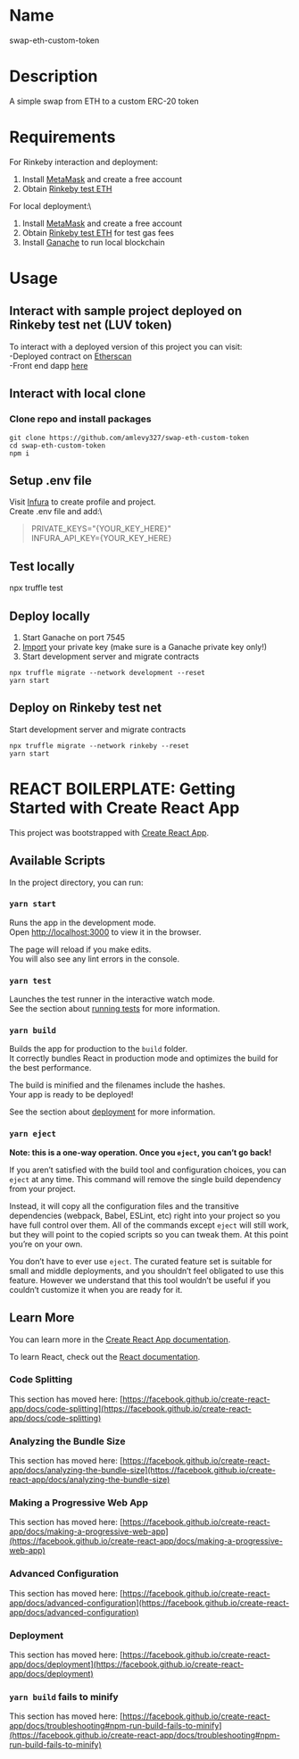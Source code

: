 # Name
swap-eth-custom-token

# Description

A simple swap from ETH to a custom ERC-20 token

# Requirements

For Rinkeby interaction and deployment:
1. Install [MetaMask](https://metamask.io/download) and create a free account
2. Obtain [Rinkeby test ETH](https://faucet.rinkeby.io/)

For local deployment:\
1. Install [MetaMask](https://metamask.io/download) and create a free account
2. Obtain [Rinkeby test ETH](https://faucet.rinkeby.io/) for test gas fees
3. Install [Ganache](https://trufflesuite.com/ganache/) to run local blockchain

# Usage

## Interact with sample project deployed on Rinkeby test net (LUV token)

To interact with a deployed version of this project you can visit:\
-Deployed contract on [Etherscan](https://rinkeby.etherscan.io/address/0x4D915D76f51a6Ca80C20DE2eEf7ea56D67DFf4ED)\
-Front end dapp [here](https://swap-eth-luv.surge.sh/)

## Interact with local clone

### Clone repo and install packages

```
git clone https://github.com/amlevy327/swap-eth-custom-token
cd swap-eth-custom-token
npm i
```

## Setup .env file

Visit [Infura](https://infura.io/) to create profile and project.\
Create .env file and add:\
> PRIVATE_KEYS="{YOUR_KEY_HERE}"\
> INFURA_API_KEY={YOUR_KEY_HERE}

## Test locally

npx truffle test

## Deploy locally

1. Start Ganache on port 7545
2. [Import](https://metamask.zendesk.com/hc/en-us/articles/360015489331-How-to-import-an-Account) your private key (make sure is a Ganache private key only!)
3. Start development server and migrate contracts
```
npx truffle migrate --network development --reset
yarn start
```

## Deploy on Rinkeby test net

Start development server and migrate contracts
```
npx truffle migrate --network rinkeby --reset
yarn start
```

# REACT BOILERPLATE: Getting Started with Create React App

This project was bootstrapped with [Create React App](https://github.com/facebook/create-react-app).

## Available Scripts

In the project directory, you can run:

### `yarn start`

Runs the app in the development mode.\
Open [http://localhost:3000](http://localhost:3000) to view it in the browser.

The page will reload if you make edits.\
You will also see any lint errors in the console.

### `yarn test`

Launches the test runner in the interactive watch mode.\
See the section about [running tests](https://facebook.github.io/create-react-app/docs/running-tests) for more information.

### `yarn build`

Builds the app for production to the `build` folder.\
It correctly bundles React in production mode and optimizes the build for the best performance.

The build is minified and the filenames include the hashes.\
Your app is ready to be deployed!

See the section about [deployment](https://facebook.github.io/create-react-app/docs/deployment) for more information.

### `yarn eject`

**Note: this is a one-way operation. Once you `eject`, you can’t go back!**

If you aren’t satisfied with the build tool and configuration choices, you can `eject` at any time. This command will remove the single build dependency from your project.

Instead, it will copy all the configuration files and the transitive dependencies (webpack, Babel, ESLint, etc) right into your project so you have full control over them. All of the commands except `eject` will still work, but they will point to the copied scripts so you can tweak them. At this point you’re on your own.

You don’t have to ever use `eject`. The curated feature set is suitable for small and middle deployments, and you shouldn’t feel obligated to use this feature. However we understand that this tool wouldn’t be useful if you couldn’t customize it when you are ready for it.

## Learn More

You can learn more in the [Create React App documentation](https://facebook.github.io/create-react-app/docs/getting-started).

To learn React, check out the [React documentation](https://reactjs.org/).

### Code Splitting

This section has moved here: [https://facebook.github.io/create-react-app/docs/code-splitting](https://facebook.github.io/create-react-app/docs/code-splitting)

### Analyzing the Bundle Size

This section has moved here: [https://facebook.github.io/create-react-app/docs/analyzing-the-bundle-size](https://facebook.github.io/create-react-app/docs/analyzing-the-bundle-size)

### Making a Progressive Web App

This section has moved here: [https://facebook.github.io/create-react-app/docs/making-a-progressive-web-app](https://facebook.github.io/create-react-app/docs/making-a-progressive-web-app)

### Advanced Configuration

This section has moved here: [https://facebook.github.io/create-react-app/docs/advanced-configuration](https://facebook.github.io/create-react-app/docs/advanced-configuration)

### Deployment

This section has moved here: [https://facebook.github.io/create-react-app/docs/deployment](https://facebook.github.io/create-react-app/docs/deployment)

### `yarn build` fails to minify

This section has moved here: [https://facebook.github.io/create-react-app/docs/troubleshooting#npm-run-build-fails-to-minify](https://facebook.github.io/create-react-app/docs/troubleshooting#npm-run-build-fails-to-minify)
